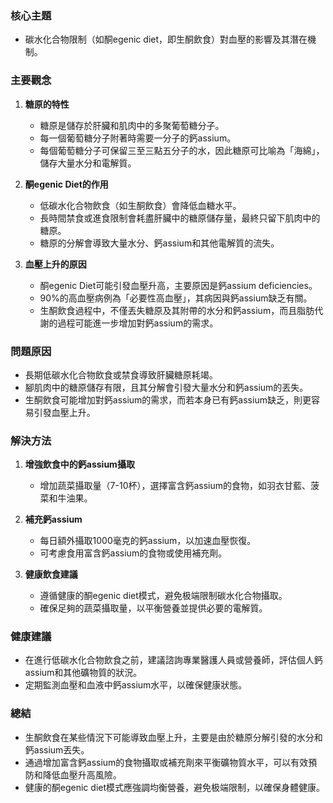 ### 核心主題  
- 碳水化合物限制（如酮egenic diet，即生酮飲食）對血壓的影響及其潛在機制。

### 主要觀念  
1. **糖原的特性**  
   - 糖原是儲存於肝臟和肌肉中的多聚葡萄糖分子。
   - 每一個葡萄糖分子附著時需要一分子的鈣assium。
   - 每個葡萄糖分子可保留三至三點五分子的水，因此糖原可比喻為「海綿」，儲存大量水分和電解質。

2. **酮egenic Diet的作用**  
   - 低碳水化合物飲食（如生酮飲食）會降低血糖水平。
   - 長時間禁食或進食限制會耗盡肝臟中的糖原儲存量，最終只留下肌肉中的糖原。
   - 糖原的分解會導致大量水分、鈣assium和其他電解質的流失。

3. **血壓上升的原因**  
   - 酮egenic Diet可能引發血壓升高，主要原因是鈣assium deficiencies。
   - 90%的高血壓病例為「必要性高血壓」，其病因與鈣assium缺乏有關。
   - 生酮飲食過程中，不僅丟失糖原及其附帶的水分和鈣assium，而且脂肪代謝的過程可能進一步增加對鈣assium的需求。

### 問題原因  
- 長期低碳水化合物飲食或禁食導致肝臟糖原耗竭。
- 腳肌肉中的糖原儲存有限，且其分解會引發大量水分和鈣assium的丟失。
- 生酮飲食可能增加對鈣assium的需求，而若本身已有鈣assium缺乏，則更容易引發血壓上升。

### 解決方法  
1. **增強飲食中的鈣assium攝取**  
   - 增加蔬菜攝取量（7-10杯），選擇富含鈣assium的食物，如羽衣甘藍、菠菜和牛油果。

2. **補充鈣assium**  
   - 每日額外攝取1000毫克的鈣assium，以加速血壓恢復。
   - 可考慮食用富含鈣assium的食物或使用補充劑。

3. **健康飲食建議**  
   - 遵循健康的酮egenic diet模式，避免极端限制碳水化合物攝取。
   - 確保足夠的蔬菜攝取量，以平衡營養並提供必要的電解質。

### 健康建議  
- 在進行低碳水化合物飲食之前，建議諮詢專業醫護人員或營養師，評估個人鈣assium和其他礦物質的狀況。
- 定期監測血壓和血液中鈣assium水平，以確保健康狀態。

### 總結  
- 生酮飲食在某些情況下可能導致血壓上升，主要是由於糖原分解引發的水分和鈣assium丟失。
- 通過增加富含鈣assium的食物攝取或補充劑來平衡礦物質水平，可以有效預防和降低血壓升高風險。
- 健康的酮egenic diet模式應強調均衡營養，避免极端限制，以確保身體健康。